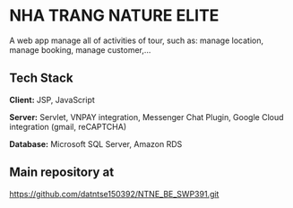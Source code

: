 # NHA TRANG NATURE ELITE

A web app manage all of activities of tour, such as: manage location, manage booking, manage customer,...


## Tech Stack

**Client:** JSP, JavaScript

**Server:** Servlet, VNPAY integration, Messenger Chat Plugin, Google Cloud integration (gmail, reCAPTCHA)

**Database:** Microsoft SQL Server, Amazon RDS

## Main repository at

https://github.com/datntse150392/NTNE_BE_SWP391.git

